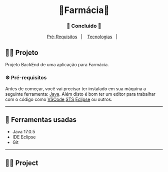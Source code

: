 <h1 align="center">
    💊Farmácia💊

</h1>
<h3 align="center"> 
  🚧  Concluido 🚧
</h3>

<p align="center">
  <a href="#-pré-requisitos">Pré-Requisitos</a>&nbsp;&nbsp;&nbsp;|&nbsp;&nbsp;&nbsp;
    <a href="#-ferramentas-usadas">Tecnologias</a>&nbsp;&nbsp;&nbsp;|&nbsp;&nbsp;&nbsp;
</p>

## 🧑‍💻 Projeto 

Projeto BackEnd de uma aplicação para Farmácia.

### ⚙ Pré-requisitos

Antes de começar, você vai precisar ter instalado em sua máquina a seguinte ferramenta:
[Java](https://www.java.com/).
Além disto é bom ter um editor para trabalhar com o código como [VSCode](https://code.visualstudio.com/),[STS](https://spring.io/),[Eclipse](https://eclipseide.org/) ou outros.

<hr/>

## 🚀 Ferramentas usadas
* Java 17.0.5
* IDE Eclipse
* Git

<hr/>

## 🧑‍💻 Project
